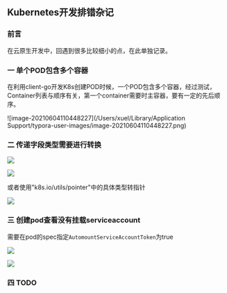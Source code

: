 ## Kubernetes开发排错杂记

### 前言

在云原生开发中，回遇到很多比较细小的点，在此单独记录。

### 一 单个POD包含多个容器

在利用client-go开发K8s创建POD时候，一个POD包含多个容器，经过测试，Container列表与顺序有关，第一个container需要时主容器，要有一定的先后顺序。

![image-20210604110448227](/Users/xuel/Library/Application Support/typora-user-images/image-20210604110448227.png)

### 二 传递字段类型需要进行转换

![](https://kaliarch-bucket-1251990360.cos.ap-beijing.myqcloud.com/blog_img/20210604110544.png)

![](https://kaliarch-bucket-1251990360.cos.ap-beijing.myqcloud.com/blog_img/20210604110557.png)



或者使用"k8s.io/utils/pointer"中的具体类型转指针

![](https://kaliarch-bucket-1251990360.cos.ap-beijing.myqcloud.com/blog_img/20210915122408.png)

### 三 创建pod查看没有挂载serviceaccount

需要在pod的spec指定`AutomountServiceAccountToken`为true

![](https://kaliarch-bucket-1251990360.cos.ap-beijing.myqcloud.com/blog_img/20210604110656.png)

![](https://kaliarch-bucket-1251990360.cos.ap-beijing.myqcloud.com/blog_img/20210604110727.png)

### 四 TODO


